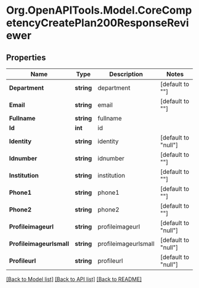 # Org.OpenAPITools.Model.CoreCompetencyCreatePlan200ResponseReviewer

## Properties

Name | Type | Description | Notes
------------ | ------------- | ------------- | -------------
**Department** | **string** | department | [default to ""]
**Email** | **string** | email | [default to ""]
**Fullname** | **string** | fullname | 
**Id** | **int** | id | 
**Identity** | **string** | identity | [default to "null"]
**Idnumber** | **string** | idnumber | [default to ""]
**Institution** | **string** | institution | [default to ""]
**Phone1** | **string** | phone1 | [default to ""]
**Phone2** | **string** | phone2 | [default to ""]
**Profileimageurl** | **string** | profileimageurl | [default to "null"]
**Profileimageurlsmall** | **string** | profileimageurlsmall | [default to "null"]
**Profileurl** | **string** | profileurl | [default to "null"]

[[Back to Model list]](../README.md#documentation-for-models) [[Back to API list]](../README.md#documentation-for-api-endpoints) [[Back to README]](../README.md)

